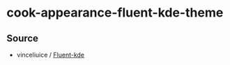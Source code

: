 

# cook-appearance-fluent-kde-theme




## Source

* vinceliuice / [Fluent-kde](https://github.com/vinceliuice/Fluent-kde)
